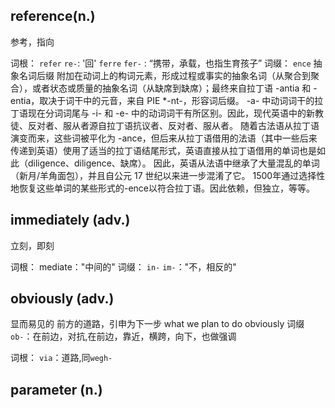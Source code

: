 ## reference(n.)
参考，指向

词根：
`refer`
`re-`: '回'
`ferre`  `fer-` : “携带，承载，也指生育孩子”
词缀：
`ence`  抽象名词后缀
附加在动词上的构词元素，形成过程或事实的抽象名词（从聚合到聚合），或者状态或质量的抽象名词（从缺席到缺席）；最终来自拉丁语 -antia 和 -entia，取决于词干中的元音，来自 PIE *-nt-，形容词后缀。 -a- 中动词词干的拉丁语现在分词词尾与 -i- 和 -e- 中的动词词干有所区别。因此，现代英语中的新教徒、反对者、服从者源自拉丁语抗议者、反对者、服从者。 随着古法语从拉丁语演变而来，这些词被平化为 -ance，但后来从拉丁语借用的法语（其中一些后来传递到英语）使用了适当的拉丁语结尾形式，英语直接从拉丁语借用的单词也是如此（diligence、diligence、缺席）。 因此，英语从法语中继承了大量混乱的单词（新月/羊角面包），并且自公元 17 世纪以来进一步混淆了它。 1500年通过选择性地恢复这些单词的某些形式的-ence以符合拉丁语。因此依赖，但独立，等等。

##  immediately (adv.)
立刻，即刻

词根：
mediate："中间的"
词缀：
`in-`   `im-`："不，相反的"

## obviously (adv.)
显而易见的 
前方的道路，引申为下一步
what we plan to do obviously
词缀
`ob-`：在前边，对抗,在前边，靠近，横跨，向下，也做强调

词根：
`via`：道路,同`wegh-`

## parameter (n.)